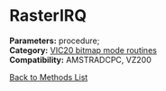 # RasterIRQ

**Parameters:** procedure;  
**Category:** [VIC20 bitmap mode routines](../categories/vic20_bitmap_mode_routines.md)  
**Compatibility:** AMSTRADCPC, VZ200  


[Back to Methods List](../../SUMMARY.md)
